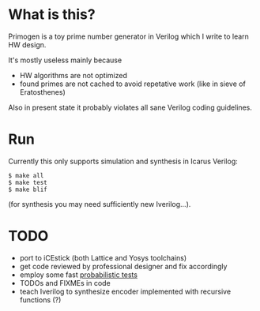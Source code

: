 # What is this?

Primogen is a toy prime number generator in Verilog which I write to
learn HW design.

It's mostly useless mainly because
* HW algorithms are not optimized
* found primes are not cached to avoid repetative work (like in
sieve of Eratosthenes)

Also in present state it probably violates all sane Verilog coding
guidelines.

# Run

Currently this only supports simulation and synthesis in Icarus
Verilog:
```
$ make all
$ make test
$ make blif
```
(for synthesis you may need sufficiently new Iverilog...).

# TODO

* port to iCEstick (both Lattice and Yosys toolchains)
* get code reviewed by professional designer and fix accordingly
* employ some fast [probabilistic tests](https://en.wikipedia.org/wiki/Primality_test#Probabilistic_tests)
* TODOs and FIXMEs in code
* teach Iverilog to synthesize encoder implemented with recursive functions (?)

